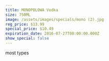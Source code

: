 ```yaml
---
title: MONOPOLOWA Vodka
size: 750ML
image: /assets/images/specials/mono (2).jpg
reg_price: $13.99
special_price: $10.49
expiration_date: 2016-07-27T00:00:00.000Z
show_special: false
---
```



most types
